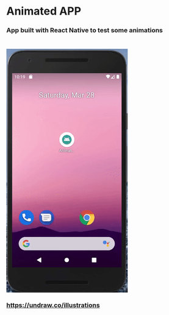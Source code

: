 # Animated APP

### App built with React Native to test some animations

# <img align="center" width="318" height="640" src="./animatedapp_v2.gif">

### https://undraw.co/illustrations
